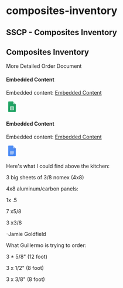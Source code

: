 # composites-inventory

## SSCP - Composites Inventory

## Composites Inventory

More Detailed Order Document

#### Embedded Content

Embedded content: [Embedded Content](composites-inventory.md)

![](../../../../assets/sheets_32dp.png)

#### Embedded Content

Embedded content: [Embedded Content](composites-inventory.md)

![](../../../../assets/docs_32dp.png)

Here's what I could find above the kitchen:

3 big sheets of 3/8 nomex (4x8)

4x8 aluminum/carbon panels:

1x .5&#x20;

7 x5/8                                           &#x20;

3 x3/8

-Jamie Goldfield

What Guillermo is trying to order:

3 \* 5/8" (12 foot)

3 x 1/2" (8 foot)

3 x 3/8" (8 foot)

